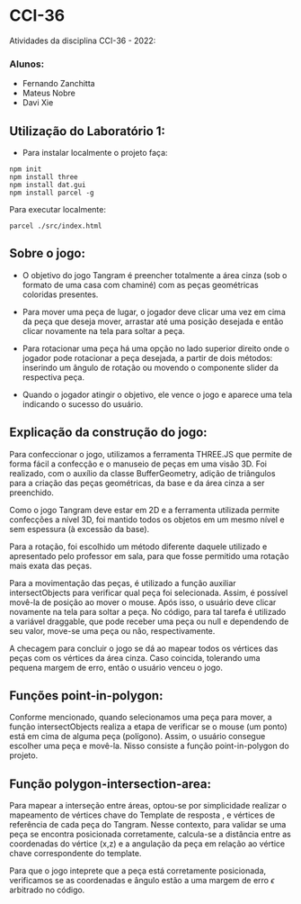 # CCI-36
Atividades da disciplina CCI-36 - 2022:
### Alunos:
- Fernando Zanchitta
- Mateus Nobre
- Davi Xie

## Utilização do Laboratório 1:
- Para instalar localmente o projeto faça:
```
npm init
npm install three
npm install dat.gui
npm install parcel -g
```
Para executar localmente:
```
parcel ./src/index.html
```

## Sobre o jogo:

- O objetivo do jogo Tangram é preencher totalmente a área cinza (sob o formato de uma casa com chaminé) com as peças geométricas coloridas presentes.

- Para mover uma peça de lugar, o jogador deve clicar uma vez em cima da peça que deseja mover, arrastar até uma posição desejada e então clicar novamente na tela para soltar a peça.

- Para rotacionar uma peça há uma opção no lado superior direito onde o jogador pode rotacionar a peça desejada, a partir de dois métodos: inserindo um ângulo de rotação ou movendo o componente slider da respectiva peça.

- Quando o jogador atingir o objetivo, ele vence o jogo e aparece uma tela indicando o sucesso do usuário.

## Explicação da construção do jogo:

Para confeccionar o jogo, utilizamos a ferramenta THREE.JS que permite de forma fácil a confecção e o manuseio de peças em uma visão 3D. Foi realizado, com o auxílio da classe BufferGeometry, adição de triângulos para a criação das peças geométricas, da base e da área cinza a ser preenchido.

Como o jogo Tangram deve estar em 2D e a ferramenta utilizada permite confecções a nível 3D, foi mantido todos os objetos em um mesmo nível e sem espessura (à excessão da base).

Para a rotação, foi escolhido um método diferente daquele utilizado e apresentado pelo professor em sala, para que fosse permitido uma rotação mais exata das peças.

Para a movimentação das peças, é utilizado a função auxiliar intersectObjects para verificar qual peça foi selecionada. Assim, é possível movê-la de posição ao mover o mouse. Após isso, o usuário deve clicar novamente na tela para soltar a peça. No código, para tal tarefa é utilizado a variável draggable, que pode receber uma peça ou null e dependendo de seu valor, move-se uma peça ou não, respectivamente.

A checagem para concluir o jogo se dá ao mapear todos os vértices das peças com os vértices da área cinza. Caso coincida, tolerando uma pequena margem de erro, então o usuário venceu o jogo.

## Funções point-in-polygon:
Conforme mencionado, quando selecionamos uma peça para mover, a função intersectObjects realiza a etapa de verificar se o mouse (um ponto) está em cima de alguma peça (polígono). Assim, o usuário consegue escolher uma peça e movê-la. Nisso consiste a função point-in-polygon do projeto.

## Função polygon-intersection-area:
Para mapear a interseção entre áreas, optou-se por simplicidade realizar o mapeamento de vértices chave do Template de resposta , e vértices de referência de cada peça do Tangram. Nesse contexto, para validar se uma peça se encontra posicionada corretamente, calcula-se a distância entre as coordenadas do vértice (x,z) e a angulação da peça em relação ao vértice chave correspondente do template.

Para que o jogo inteprete que a peça está corretamente posicionada, verificamos se as coordenadas e ângulo estão a uma margem de erro $\epsilon$ arbitrado no código.
